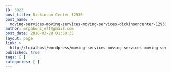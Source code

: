 ```yaml
---
ID: 5023
post_title: Dickinson Center 12930
post_name: >
  moving-services-moving-services-moving-services-dickinsoncenter-12930
author: mrgabonijeff@gmail.com
post_date: 2018-03-28 01:38:35
layout: page
link: >
  http://localhost/wordpress/moving-services-moving-services-moving-services-dickinsoncenter-12930/
published: true
tags: [ ]
categories: [ ]
---
```

